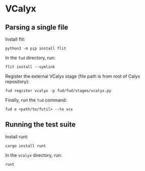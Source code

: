 # VCalyx

## Parsing a single file

Install flit:

    python3 -m pip install flit

In the `fud` directory, run:

    flit install --symlink

Register the external VCalyx stage (file path is from root of Calyx repository):

    fud register vcalyx -p fud/fud/stages/vcalyx.py

Finally, run the `fud` command:

    fud e <path/to/futil> --to vcx 

## Running the test suite

Install runt:

    cargo install runt

In the `vcalyx` directory, run:

    runt
